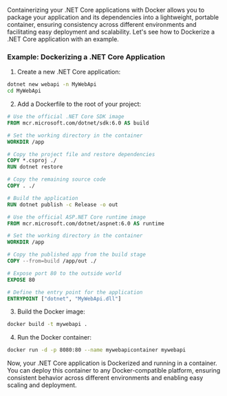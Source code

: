 Containerizing your .NET Core applications with Docker allows you to package your application and its dependencies into a lightweight, portable container, ensuring consistency across different environments and facilitating easy deployment and scalability. Let's see how to Dockerize a .NET Core application with an example.

### Example: Dockerizing a .NET Core Application

1. Create a new .NET Core application:

```bash
dotnet new webapi -n MyWebApi
cd MyWebApi
```

2. Add a Dockerfile to the root of your project:

```Dockerfile
# Use the official .NET Core SDK image
FROM mcr.microsoft.com/dotnet/sdk:6.0 AS build

# Set the working directory in the container
WORKDIR /app

# Copy the project file and restore dependencies
COPY *.csproj ./
RUN dotnet restore

# Copy the remaining source code
COPY . ./

# Build the application
RUN dotnet publish -c Release -o out

# Use the official ASP.NET Core runtime image
FROM mcr.microsoft.com/dotnet/aspnet:6.0 AS runtime

# Set the working directory in the container
WORKDIR /app

# Copy the published app from the build stage
COPY --from=build /app/out ./

# Expose port 80 to the outside world
EXPOSE 80

# Define the entry point for the application
ENTRYPOINT ["dotnet", "MyWebApi.dll"]
```

3. Build the Docker image:

```bash
docker build -t mywebapi .
```

4. Run the Docker container:

```bash
docker run -d -p 8080:80 --name mywebapicontainer mywebapi
```

Now, your .NET Core application is Dockerized and running in a container. You can deploy this container to any Docker-compatible platform, ensuring consistent behavior across different environments and enabling easy scaling and deployment.